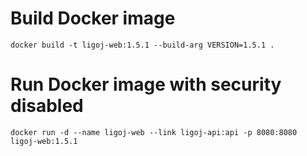 # Build Docker image
```
docker build -t ligoj-web:1.5.1 --build-arg VERSION=1.5.1 .
```
# Run Docker image with security disabled
```
docker run -d --name ligoj-web --link ligoj-api:api -p 8080:8080 ligoj-web:1.5.1 
```